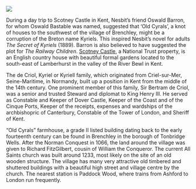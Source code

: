 <a href="https://dev.visual-essays.app"><img src="https://dev-visual-essays.netlify.app/images/ve-button.png"></a>
<param ve-config title="Edith Nesbit (1858-1924)" author="Eleanor Fitzsimons" layout="vtl" banner="/images/banner/19c.jpg">

During a day trip to Scotney Castle in Kent, Nesbit’s friend Oswald Barron, for whom Oswald Bastable was named, suggested that ‘Old Cyrals’, a knot of houses to the southwest of the village of Brenchley, might be a corruption of the Breton name Kyriels. This inspired Nesbit’s novel for adults _The Secret of Kyriels_ (1889). Barron is also believed to have suggested the plot for _The Railway Children_. 
[Scotney Castle](https://www.nationaltrust.org.uk/scotney-castle), a National Trust property, is an English country house with beautiful formal gardens located to the south-east of Lamberhurst in the valley of the River Bewl in Kent. 

The de Criol, Kyriel or Kyriell family, which originated from Criel-sur-Mer, Seine-Maritime, in Normandy, built up a position in Kent from the middle of the 14th century. One prominent member of this family, Sir Bertram de Criol, was a senior and trusted Steward and diplomat to King Henry III. He served as Constable and Keeper of Dover Castle, Keeper of the Coast and of the Cinque Ports, Keeper of the receipts, expenses and wardships of the archbishopric of Canterbury, Constable of the Tower of London, and Sheriff of Kent.

“Old Cyrals” farmhouse, a grade II listed building dating back to the early fourteenth century can be found in Brenchley in the borough of Tonbridge Wells. After the Norman Conquest in 1066, the land around the village was given to Richard FitzGilbert, cousin of William the Conqueror. The current All Saints church was built around 1233, most likely on the site of an old wooden structure. The village has many very attractive old timbered and shuttered buildings with a beautiful high street and village centre by the church. The nearest station is Paddock Wood, where trains from Ashford to London run frequently.


